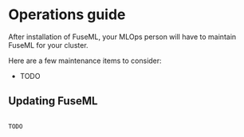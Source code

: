 # Operations guide

After installation of FuseML, your MLOps person will have to maintain FuseML
for your cluster.

Here are a few maintenance items to consider:

* TODO

## Updating FuseML

```

TODO

```
